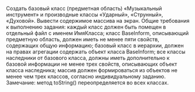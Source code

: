 Создать базовый класс (предметная область) «Музыкальный инструмент» и производные классы «Ударный», «Струнный», «Духовой». 
Вывести содержимое массива на экран.
Общие требования к выполнению задания:
каждый класс должен быть помещен в отдельный файл с именем ИмяКласса;
класс BaseInform, описывающий предметную область, должен иметь не менее пяти свойств, содержащих общую информацию;
базовый класс в иерархии, должен на правах агрегации содержать объект класса BaseInform;
все классы наследники от базового класса, должны иметь дополнительно к базовой информации не менее трех свойств, описывающих объект класса наследника;
массив должен формироваться из объектов не менее чем трех классов, согласно индивидуальному заданию.
Замечание: метод toString() переопределяется во всех классах.
